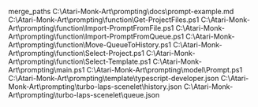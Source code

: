 merge_paths C:\Atari-Monk-Art\prompting\docs\prompt-example.md C:\Atari-Monk-Art\prompting\function\Get-ProjectFiles.ps1 C:\Atari-Monk-Art\prompting\function\Import-PromptFromFile.ps1 C:\Atari-Monk-Art\prompting\function\Import-PromptFromQueue.ps1 C:\Atari-Monk-Art\prompting\function\Move-QueueToHistory.ps1 C:\Atari-Monk-Art\prompting\function\Select-Project.ps1 C:\Atari-Monk-Art\prompting\function\Select-Template.ps1 C:\Atari-Monk-Art\prompting\main.ps1 C:\Atari-Monk-Art\prompting\model\Prompt.ps1 C:\Atari-Monk-Art\prompting\template\typescript-developer.json C:\Atari-Monk-Art\prompting\turbo-laps-scenelet\history.json C:\Atari-Monk-Art\prompting\turbo-laps-scenelet\queue.json